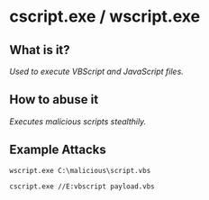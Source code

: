# cscript.exe / wscript.exe
## What is it?
*Used to execute VBScript and JavaScript files.*

## How to abuse it
*Executes malicious scripts stealthily.*

## Example Attacks
```
wscript.exe C:\malicious\script.vbs

cscript.exe //E:vbscript payload.vbs
```
